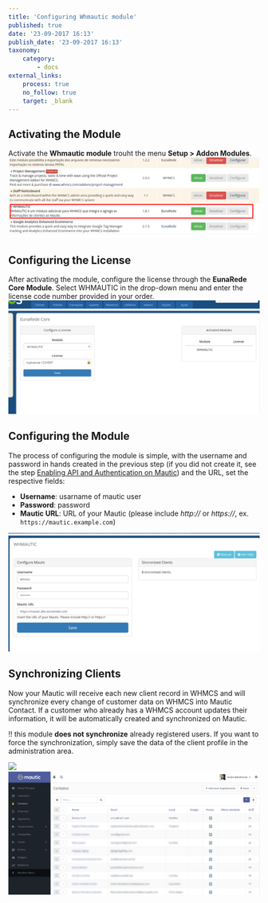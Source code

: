 ```yaml
---
title: 'Configuring Whmautic module'
published: true
date: '23-09-2017 16:13'
publish_date: '23-09-2017 16:13'
taxonomy:
    category:
        - docs
external_links:
    process: true
    no_follow: true
    target: _blank
---
```


## Activating the Module

Activate the **Whmautic module** trouht the menu **Setup > Addon Modules**.
![](mod-activate.png)

## Configuring the License

After activating the module, configure the license through the **EunaRede Core Module**. Select WHMAUTIC in the drop-down menu and enter the license code number provided in your order.
![](mod-conf-license.png)

## Configuring the Module

The process of configuring the module is simple, with the username and password in hands created in the previous step (if you did not create it, see the step [Enabling API and Authentication on Mautic](/whmautic/ativando-a-api-e-autenticacao-no-mautic)) and the URL, set the respective fields:

* **Username**: usarname of mautic user
* **Password**: password
* **Mautic URL**: URL of your Mautic (please include _http://_ or _https://_, ex. `https://mautic.example.com`)

![](mod-conf-mod.png)

## Synchronizing Clients

Now your Mautic will receive each new client record in WHMCS and will synchronize every change of customer data on WHMCS into Mautic Contact. If a customer who already has a WHMCS account updates their information, it will be automatically created and synchronized on Mautic.

!! this module **does not synchronize** already registered users. If you want to force the synchronization, simply save the data of the client profile in the administration area.

![](EunaRede%20Dev%20%20%20%C3%81rea%20do%20Cliente.png)
![](Contatos%20%20%20Mautic.png)